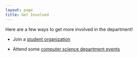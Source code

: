 ```yaml
---
layout: page
title: Get Involved
---
```


Here are a few ways to get more involved in the department!

* Join a [student organization](https://csxl.unc.edu/organizations)

* Attend some [computer science department events](https://cs.unc.edu/events/)
